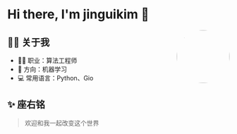 # Hi there, I'm jinguikim 👋

<img align="right" src="https://avatars.githubusercontent.com/u/your-github-id?v=4" width="120" style="border-radius:50%;" />

## 🧑‍💻 关于我

- 👨‍💻 职业：算法工程师
- 🔬 方向：机器学习
- 💻 常用语言：Python、Gio

## ✨ 座右铭

> 欢迎和我一起改变这个世界
